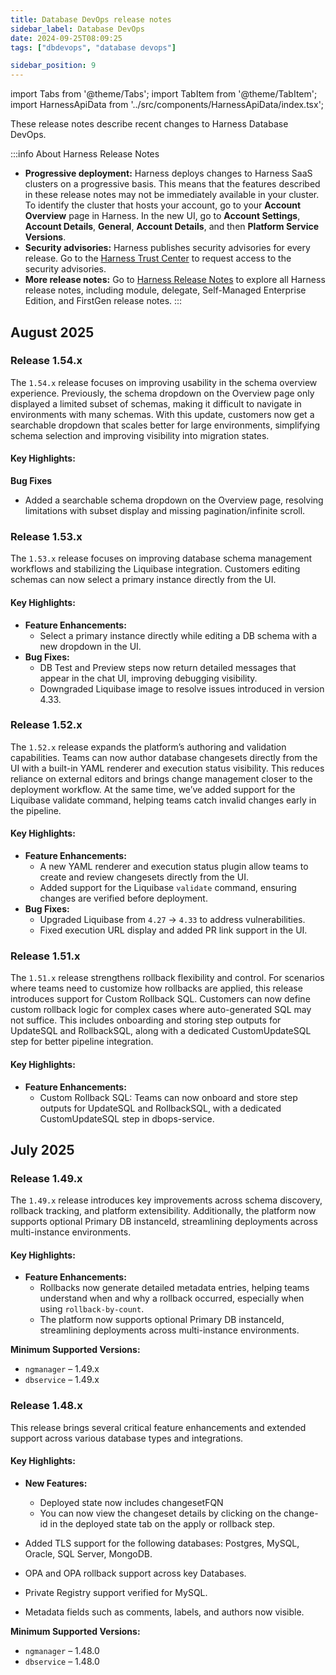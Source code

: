 ```yaml
---
title: Database DevOps release notes
sidebar_label: Database DevOps
date: 2024-09-25T08:09:25
tags: ["dbdevops", "database devops"]

sidebar_position: 9
---
```


import Tabs from '@theme/Tabs';
import TabItem from '@theme/TabItem';
import HarnessApiData from '../src/components/HarnessApiData/index.tsx';

<DocsButton icon = "fa-solid fa-square-rss" text="Subscribe via RSS" link="https://developer.harness.io/release-notes/infrastructure-as-code-management/rss.xml" />

These release notes describe recent changes to Harness Database DevOps.

:::info About Harness Release Notes

- **Progressive deployment:** Harness deploys changes to Harness SaaS clusters on a progressive basis. This means that the features described in these release notes may not be immediately available in your cluster. To identify the cluster that hosts your account, go to your **Account Overview** page in Harness. In the new UI, go to **Account Settings**, **Account Details**, **General**, **Account Details**, and then **Platform Service Versions**.
- **Security advisories:** Harness publishes security advisories for every release. Go to the [Harness Trust Center](https://trust.harness.io/?itemUid=c41ff7d5-98e7-4d79-9594-fd8ef93a2838&source=documents_card) to request access to the security advisories.
- **More release notes:** Go to [Harness Release Notes](/release-notes) to explore all Harness release notes, including module, delegate, Self-Managed Enterprise Edition, and FirstGen release notes.
:::

## August 2025

### Release 1.54.x
The `1.54.x` release focuses on improving usability in the schema overview experience. Previously, the schema dropdown on the Overview page only displayed a limited subset of schemas, making it difficult to navigate in environments with many schemas. With this update, customers now get a searchable dropdown that scales better for large environments, simplifying schema selection and improving visibility into migration states.

#### Key Highlights:
**Bug Fixes**
  - Added a searchable schema dropdown on the Overview page, resolving limitations with subset display and missing pagination/infinite scroll.

### Release 1.53.x
The `1.53.x` release focuses on improving database schema management workflows and stabilizing the Liquibase integration. Customers editing schemas can now select a primary instance directly from the UI.

#### Key Highlights:

* **Feature Enhancements:**
  - Select a primary instance directly while editing a DB schema with a new dropdown in the UI.
* **Bug Fixes:**
  - DB Test and Preview steps now return detailed messages that appear in the chat UI, improving debugging visibility.
  - Downgraded Liquibase image to resolve issues introduced in version 4.33.

### Release 1.52.x
The `1.52.x` release expands the platform’s authoring and validation capabilities. Teams can now author database changesets directly from the UI with a built-in YAML renderer and execution status visibility. This reduces reliance on external editors and brings change management closer to the deployment workflow. At the same time, we’ve added support for the Liquibase validate command, helping teams catch invalid changes early in the pipeline.

#### Key Highlights:

* **Feature Enhancements:**
  - A new YAML renderer and execution status plugin allow teams to create and review changesets directly from the UI.
  - Added support for the Liquibase `validate` command, ensuring changes are verified before deployment.
* **Bug Fixes:**
  - Upgraded Liquibase from `4.27` → `4.33` to address vulnerabilities.
  - Fixed execution URL display and added PR link support in the UI.

### Release 1.51.x
The `1.51.x` release strengthens rollback flexibility and control. For scenarios where teams need to customize how rollbacks are applied, this release introduces support for Custom Rollback SQL. Customers can now define custom rollback logic for complex cases where auto-generated SQL may not suffice. This includes onboarding and storing step outputs for UpdateSQL and RollbackSQL, along with a dedicated CustomUpdateSQL step for better pipeline integration.

#### Key Highlights:

* **Feature Enhancements:**
  - Custom Rollback SQL: Teams can now onboard and store step outputs for UpdateSQL and RollbackSQL, with a dedicated CustomUpdateSQL step in dbops-service.

## July 2025

### Release 1.49.x
The `1.49.x` release introduces key improvements across schema discovery, rollback tracking, and platform extensibility. Additionally, the platform now supports optional Primary DB instanceId, streamlining deployments across multi-instance environments.

#### Key Highlights:

* **Feature Enhancements:**
  - Rollbacks now generate detailed metadata entries, helping teams understand when and why a rollback occurred, especially when using `rollback-by-count`.
  - The platform now supports optional Primary DB instanceId, streamlining deployments across multi-instance environments.

**Minimum Supported Versions:**
- `ngmanager` – 1.49.x
- `dbservice` – 1.49.x

### Release 1.48.x

This release brings several critical feature enhancements and extended support across various database types and integrations.

#### Key Highlights:

* **New Features:**
  - Deployed state now includes changesetFQN
  - You can now view the changeset details by clicking on the change-id in the deployed state tab on the apply or rollback step.

* Added TLS support for the following databases: Postgres, MySQL, Oracle, SQL Server, MongoDB.
* OPA and OPA rollback support across key Databases.
* Private Registry support verified for MySQL.
* Metadata fields such as comments, labels, and authors now visible.

**Minimum Supported Versions:**
- `ngmanager` – 1.48.0
- `dbservice` – 1.48.0
